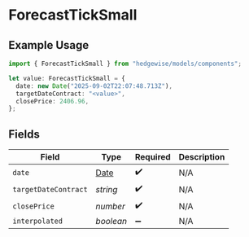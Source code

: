 # ForecastTickSmall

## Example Usage

```typescript
import { ForecastTickSmall } from "hedgewise/models/components";

let value: ForecastTickSmall = {
  date: new Date("2025-09-02T22:07:48.713Z"),
  targetDateContract: "<value>",
  closePrice: 2406.96,
};
```

## Fields

| Field                                                                                         | Type                                                                                          | Required                                                                                      | Description                                                                                   |
| --------------------------------------------------------------------------------------------- | --------------------------------------------------------------------------------------------- | --------------------------------------------------------------------------------------------- | --------------------------------------------------------------------------------------------- |
| `date`                                                                                        | [Date](https://developer.mozilla.org/en-US/docs/Web/JavaScript/Reference/Global_Objects/Date) | :heavy_check_mark:                                                                            | N/A                                                                                           |
| `targetDateContract`                                                                          | *string*                                                                                      | :heavy_check_mark:                                                                            | N/A                                                                                           |
| `closePrice`                                                                                  | *number*                                                                                      | :heavy_check_mark:                                                                            | N/A                                                                                           |
| `interpolated`                                                                                | *boolean*                                                                                     | :heavy_minus_sign:                                                                            | N/A                                                                                           |